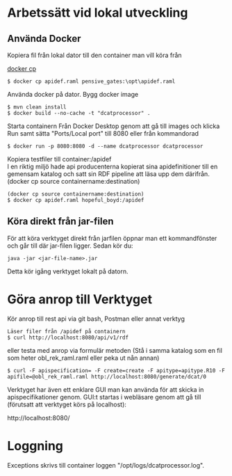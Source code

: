 # Arbetssätt vid lokal utveckling

## Använda Docker
Kopiera fil från lokal dator till den container man vill köra från

[docker cp](https://docs.docker.com/engine/reference/commandline/cp/)
```
$ docker cp apidef.raml pensive_gates:\opt\apidef.raml
```

Använda docker på dator. Bygg docker image
```
$ mvn clean install
$ docker build --no-cache -t "dcatprocessor" .
```
Starta containern
Från Docker Desktop genom att gå till images och klicka Run samt sätta "Ports/Local port" till 8080
eller från kommandorad
```
$ docker run -p 8080:8080 -d --name dcatprocessor dcatprocessor
```
Kopiera testfiler till container:/apidef<br>
I en riktig miljö hade api producenterna kopierat sina apidefinitioner till en gemensam katalog
och satt sin RDF pipeline att läsa upp dem därifrån.<br>
(docker cp source containername:destination)
```
(docker cp source containername:destination)
$ docker cp apidef.raml hopeful_boyd:/apidef
```

## Köra direkt från jar-filen
För att  köra verktyget direkt från jarfilen öppnar man ett kommandfönster och går till där jar-filen ligger. Sedan kör du:
```
java -jar <jar-file-name>.jar
```
Detta kör igång verktyget lokalt på datorn.

# Göra anrop till Verktyget
Kör anrop till rest api via git bash, Postman eller annat verktyg<br>

```
Läser filer från /apidef på containern
$ curl http://localhost:8080/api/v1/rdf
```
eller testa med anrop via formulär metoden (Stå i samma katalog som en fil som heter obl_rek_raml.raml eller peka ut nån annan)
```
$ curl -F apispecification= -F create=create -F apitype=apitype.R10 -F apifile=@obl_rek_raml.raml http://localhost:8080/generate/dcat/0
```
Verktyget har även ett enklare GUI man kan använda för att skicka in apispecifikationer genom. GUI:t startas i webläsare genom att gå till (förutsatt att verktyget körs på localhost):

http://localhost:8080/

# Loggning
Exceptions skrivs till container loggen "/opt/logs/dcatprocessor.log".<br>